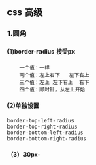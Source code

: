 ## css 高级
### 1.圆角
#### (1)border-radius 接受px
        一个值：一样
        两个值：左上右下   左下右上
        三个值：左上 左下右上  右下
        四个值：顺时针，从左上开始
#### (2)单独设置
    border-top-left-radius
    border-top-right-radius
    border-bottom-left-radius
    border-bottom-right-radius
#### （3）30px-